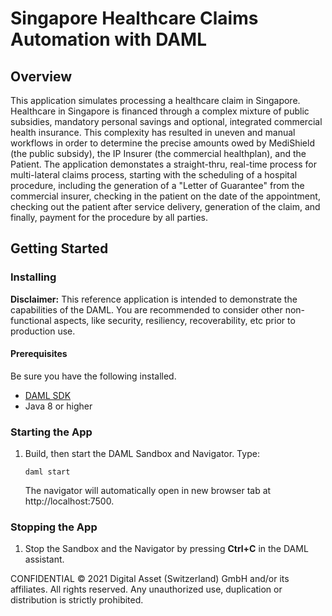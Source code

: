 # Singapore Healthcare Claims Automation with DAML 

## Overview

This application simulates processing a healthcare claim in Singapore. Healthcare in Singapore is financed through a complex mixture of public subsidies, mandatory personal savings and optional, integrated commercial health insurance. This complexity has resulted in uneven and manual workflows in order to determine the precise amounts owed by MediShield (the public subsidy), the IP Insurer (the commercial healthplan), and the Patient. The application demonstates a straight-thru, real-time process for multi-lateral claims process, starting with the scheduling of a hospital procedure, including the generation of a "Letter of Guarantee" from the commercial insurer, checking in the patient on the date of the appointment, checking out the patient after service delivery, generation of the claim, and finally, payment for the procedure by all parties. 

## Getting Started

### Installing

**Disclaimer:** This reference application is intended to demonstrate the capabilities of the DAML. You are recommended to consider other non-functional aspects, like security, resiliency, recoverability, etc prior to production use.

#### Prerequisites

Be sure you have the following installed.
- [DAML SDK](https://docs.daml.com/)
- Java 8 or higher

### Starting the App

1. Build, then start the DAML Sandbox and Navigator. Type:
    ```shell
    daml start
    ```
    The navigator will automatically open in new browser tab at http://localhost:7500.

### Stopping the App

1. Stop the Sandbox and the Navigator by pressing **Ctrl+C** in the DAML assistant.


CONFIDENTIAL © 2021 Digital Asset (Switzerland) GmbH and/or its affiliates. All rights reserved.
Any unauthorized use, duplication or distribution is strictly prohibited.
